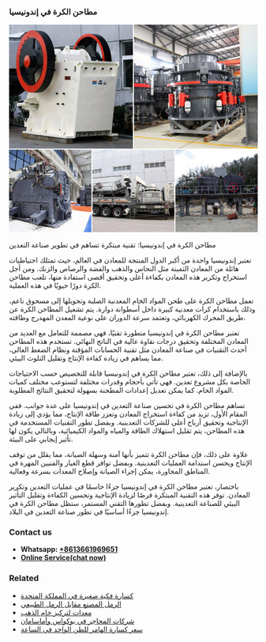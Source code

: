<h3>مطاحن الكرة في إندونيسيا</h3><img src='1701853949.jpg' alt=''><p>مطاحن الكرة في إندونيسيا: تقنية مبتكرة تساهم في تطوير صناعة التعدين</p><p>تعتبر إندونيسيا واحدة من أكبر الدول المنتجة للمعادن في العالم، حيث تمتلك احتياطيات هائلة من المعادن الثمينة مثل النحاس والذهب والفضة والرصاص والزنك. ومن أجل استخراج وتكرير هذه المعادن بكفاءة أعلى وتحقيق أقصى استفادة منها، تلعب مطاحن الكرة دورًا حيويًا في هذه العملية.</p><p>تعمل مطاحن الكرة على طحن المواد الخام المعدنية الصلبة وتحويلها إلى مسحوق ناعم، وذلك باستخدام كرات معدنية كبيرة داخل أسطوانة دوارة. يتم تشغيل المطاحن الكرة عن طريق المحرك الكهربائي، وتعتمد سرعة الدوران على نوعية المعدن المهدرج وطاقته.</p><p>تعتبر مطاحن الكرة في إندونيسيا متطورة تقنيًا، فهي مصممة للتعامل مع العديد من المعادن المختلفة وتحقيق درجات نقاوة عالية في الناتج النهائي. تستخدم هذه المطاحن أحدث التقنيات في صناعة المعادن مثل تقنية الحسابات المؤقتة ونظام الضغط العالي، مما يساهم في زيادة كفاءة الإنتاج وتقليل التلوث البيئي.</p><p>بالإضافة إلى ذلك، تعتبر مطاحن الكرة في إندونيسيا قابلة للتخصيص حسب الاحتياجات الخاصة بكل مشروع تعدين. فهي تأتي بأحجام وقدرات مختلفة لتستوعب مختلف كميات المواد الخام. كما يمكن تعديل إعدادات المطحنة بسهولة لتحقيق النتائج المطلوبة.</p><p>تساهم مطاحن الكرة في تحسين صناعة التعدين في إندونيسيا على عدة جوانب. ففي المقام الأول، تزيد من كفاءة استخراج المعادن وتعزز طاقة الإنتاج، مما يؤدي إلى زيادة الإنتاجية وتحقيق أرباح أعلى للشركات التعدينية. وبفضل تطور التقنيات المستخدمة في هذه المطاحن، يتم تقليل استهلاك الطاقة والمياه والمواد الكيميائية، وبالتالي يكون لها تأثير إيجابي على البيئة.</p><p>علاوة على ذلك، فإن مطاحن الكرة تتميز بأنها آمنة وسهلة الصيانة، مما يقلل من توقف الإنتاج ويحسن استدامة العمليات التعدينية. وبفضل توافر قطع الغيار والفنيين المهرة في المناطق المجاورة، يمكن إجراء الصيانة وإصلاح المعدات بسرعة وفعالية.</p><p>باختصار، تعتبر مطاحن الكرة في إندونيسيا جزءًا حاسمًا في عمليات التعدين وتكرير المعادن. توفر هذه التقنية المبتكرة فرصًا لزيادة الإنتاجية وتحسين الكفاءة وتقليل التأثير البيئي للصناعة التعدينية. وبفضل تطورها التقني المستمر، ستظل مطاحن الكرة في إندونيسيا جزءًا أساسيًا في تطور صناعة التعدين في البلاد.</p><h3>Contact us</h3><ul><li><strong>Whatsapp:&nbsp;<a href="https://wa.me/8613661969651">+8613661969651</a></strong></li><li><a href="https://swt.shibang-china.com/?git&amp;zhl&amp;مطاحن الكرة في إندونيسيا"><strong>Online Service(chat now)</strong></a></li></ul><h3>Related</h3><ul><li><a href='كسارة فكية صغيرة في المملكة المتحدة.md'>كسارة فكية صغيرة في المملكة المتحدة</a></li><li><a href='الرمل المصنع مقابل الرمل الطبيعي.md'>الرمل المصنع مقابل الرمل الطبيعي</a></li><li><a href='معدات لتركيز خام الذهب.md'>معدات لتركيز خام الذهب</a></li><li><a href='شركات المحاجر في بوكواس وأماسامان.md'>شركات المحاجر في بوكواس وأماسامان</a></li><li><a href='سعر كسارة الهامر للطن الواحد في الساعة.md'>سعر كسارة الهامر للطن الواحد في الساعة</a></li></ul>